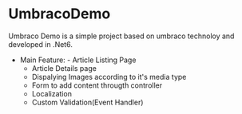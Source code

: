 # UmbracoDemo

Umbraco Demo 
is a simple project based on umbraco technoloy and developed in .Net6.
- Main Feature:
        - Article Listing Page
	- Article Details page
	- Dispalying Images according to it's media type
	- Form to add content througth controller
	- Localization
	- Custom Validation(Event Handler)
